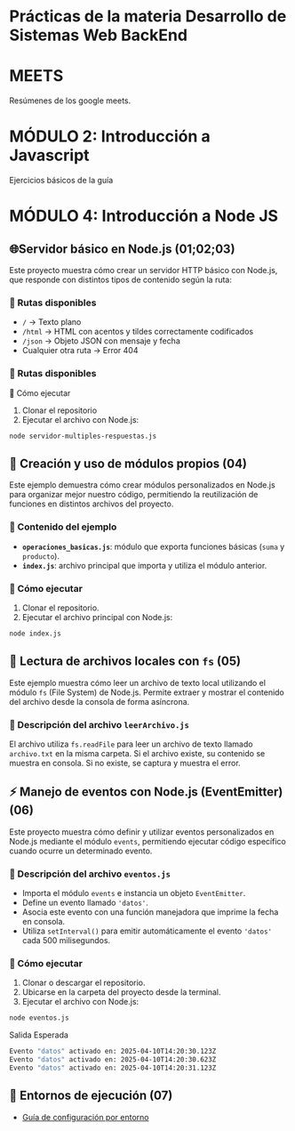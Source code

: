 # Prácticas de la materia Desarrollo de Sistemas Web BackEnd  
# MEETS
Resúmenes de los google meets.

# MÓDULO 2: Introducción a Javascript

Ejercicios básicos de la guía

# MÓDULO 4: Introducción a Node JS

## 🌐Servidor básico en Node.js (01;02;03)

Este proyecto muestra cómo crear un servidor HTTP básico con Node.js, que responde con distintos tipos de contenido según la ruta:

### 📌 Rutas disponibles

- `/` → Texto plano  
- `/html` → HTML con acentos y tildes correctamente codificados  
- `/json` → Objeto JSON con mensaje y fecha  
- Cualquier otra ruta → Error 404  

### 📌 Rutas disponibles
 🚀 Cómo ejecutar

1. Clonar el repositorio  
2. Ejecutar el archivo con Node.js:

```bash
node servidor-multiples-respuestas.js
```
## 🧩 Creación y uso de módulos propios (04)

Este ejemplo demuestra cómo crear módulos personalizados en Node.js para organizar mejor nuestro código, permitiendo la reutilización de funciones en distintos archivos del proyecto.

### 📌 Contenido del ejemplo

- **`operaciones_basicas.js`**: módulo que exporta funciones básicas (`suma` y `producto`).
- **`index.js`**: archivo principal que importa y utiliza el módulo anterior.

### 🚀 Cómo ejecutar

1. Clonar el repositorio.
2. Ejecutar el archivo principal con Node.js:

```bash
node index.js
```


## 📂 Lectura de archivos locales con `fs` (05)

Este ejemplo muestra cómo leer un archivo de texto local utilizando el módulo `fs` (File System) de Node.js. Permite extraer y mostrar el contenido del archivo desde la consola de forma asíncrona.

### 📄 Descripción del archivo `leerArchivo.js`

El archivo utiliza `fs.readFile` para leer un archivo de texto llamado `archivo.txt` en la misma carpeta. Si el archivo existe, su contenido se muestra en consola. Si no existe, se captura y muestra el error.



## ⚡️ Manejo de eventos con Node.js (EventEmitter) (06)

Este proyecto muestra cómo definir y utilizar eventos personalizados en Node.js mediante el módulo `events`, permitiendo ejecutar código específico cuando ocurre un determinado evento.

### 📌 Descripción del archivo `eventos.js`

- Importa el módulo `events` e instancia un objeto `EventEmitter`.
- Define un evento llamado `'datos'`.
- Asocia este evento con una función manejadora que imprime la fecha en consola.
- Utiliza `setInterval()` para emitir automáticamente el evento `'datos'` cada 500 milisegundos.

### 🚀 Cómo ejecutar

1. Clonar o descargar el repositorio.
2. Ubicarse en la carpeta del proyecto desde la terminal.
3. Ejecutar el archivo con Node.js:

```bash
node eventos.js
```
Salida Esperada
```bash
Evento "datos" activado en: 2025-04-10T14:20:30.123Z
Evento "datos" activado en: 2025-04-10T14:20:30.623Z
Evento "datos" activado en: 2025-04-10T14:20:31.123Z
```

## 📄 Entornos de ejecución (07)

- [Guía de configuración por entorno](README.entornos.md)
